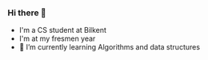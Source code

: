### Hi there 👋



- I'm a CS student at Bilkent
- I'm at my fresmen year
- 🌱 I’m currently learning Algorithms and data structures


